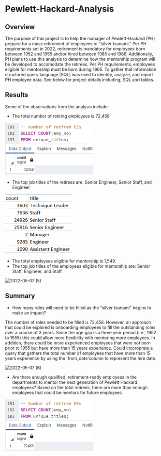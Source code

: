# Pewlett-Hackard-Analysis
## Overview
The purpose of this project is to help the manager of Pewlett-Hackard (PH) prepare for a mass retirement of employees or "silver tsunami." Per PH requirements set in 2022, retirement is mandatory for employees born between 1952 and 1955 and/or hired between 1985 and 1988. Additionally, PH plans to use this analysis to determine how the mentorship program will be developed to accomodate the retirees. Per PH requirements, employees eligible for mentorship must be born during 1965. To gather that information structured query language (SQL) was used to identify, analyze, and report PH employee data. See below for project details including, SQL and tables.
## Results
Some of the observations from the analysis include:
* The total number of retiring employees is 72,458


![alt text](total_retirees.png)
* The top job titles of the retirees are: Senior Engineer, Senior Staff, and Engineer



![alt text](retiring_titles.png)

* The total employees eligible for mentorship is 1,549.
* The top job titles of the employees eligible for mentorship are: Senior Staff, Engineer, and Staff



![2022-05-07 (5)](https://user-images.githubusercontent.com/99055506/167275096-a4444ca3-a8e2-4a48-aa0c-0ce51cf695ed.png)
## Summary
- How many roles will need to be filled as the "silver tsunami" begins to make an impact?

The number of roles needed to be filled is 72,458. However, an approach that could be explored is onboarding employees to fill the outstanding roles over a course of 3 years. Since the age gap is a three year period (i.e., 1952 to 1955) this could allow more flexibility with mentoring more employees. In addition, there could be more experienced employees that were not born prior to 1955 but have more than 15 years experience. Could incoroprate a query that gathers the total number of employees that have more than 15 years experience by using the 'from_date'column to represent the hire date.

![2022-05-07 (6)](https://user-images.githubusercontent.com/99055506/167275931-f562178c-fc1b-470c-8118-eb66d04f8645.png)



- Are there enough qualified, retirement-ready employees in the departments to mentor the next generation of Pewlett Hackard employees?
Based on the total retirees, there are more than enough employees that could be mentors for future employees. 

![alt text](total_retirees.png)
